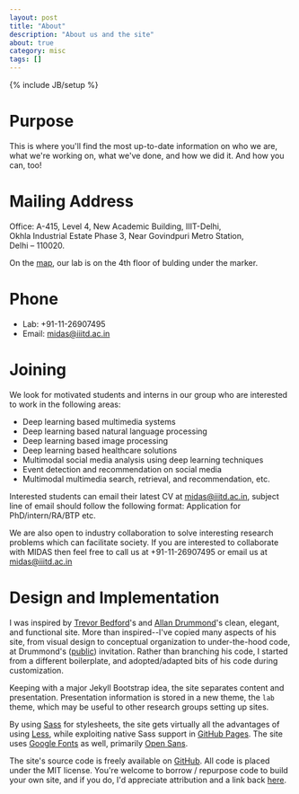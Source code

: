 ```yaml
---
layout: post
title: "About"
description: "About us and the site"
about: true
category: misc
tags: []
---
```

{% include JB/setup %}

<a name="purpose"></a>

# Purpose

This is where you'll find the most up-to-date information on who we are, what we're working on, what we've done, and how we did it. And how you can, too!

<a name="contact"></a>

# Mailing Address
Office: A-415, Level 4, New Academic Building, IIIT-Delhi,<br/>
Okhla Industrial Estate Phase 3, Near Govindpuri Metro Station,<br/>
Delhi – 110020.<br/>


On the [map], our lab is on the 4th floor of bulding under the marker.

[map]: https://goo.gl/maps/YA9syNcLAtQ2


# Phone
* Lab: +91-11-26907495
* Email: midas@iiitd.ac.in

<a name="design"></a>

# Joining
We look for motivated students and interns in our group who are interested to work in the following
areas:
- Deep learning based multimedia systems
- Deep learning based natural language processing
- Deep learning based image processing
- Deep learning based healthcare solutions
- Multimodal social media analysis using deep learning techniques
- Event detection and recommendation on social media
- Multimodal multimedia search, retrieval, and recommendation, etc.

Interested students can email their latest CV at <a href="mailto:midas@iiitd.ac.in?subject=Application for |INSERT POSITION YOU WANT TO APPLY FOR HERE|">midas@iiitd.ac.in</a>, subject line of email should follow the following format: Application for PhD/intern/RA/BTP etc.

We are also open to industry collaboration to solve interesting research problems which can facilitate
society. If you are interested to collaborate with MIDAS then feel free to call us at +91-11-26907495 or
email us at midas@iiitd.ac.in

# Design and Implementation

I was inspired by [Trevor Bedford]'s and [Allan Drummond]'s clean, elegant, and functional site. More than inspired--I've copied many aspects of his site, from visual design to conceptual organization to under-the-hood code, at Drummond's ([public]) invitation. Rather than branching his code, I started from a different boilerplate, and adopted/adapted bits of his code during customization.

Keeping with a major Jekyll Bootstrap idea, the site separates content and presentation. Presentation information is stored in a new theme, the `lab` theme, which may be useful to other research groups setting up sites.

By using [Sass] for stylesheets, the site gets virtually all the advantages of using [Less], while exploiting native Sass support in [GitHub Pages]. The site uses [Google Fonts] as well, primarily [Open Sans].

The site's source code is freely available on [GitHub]. All code is placed under the MIT license. You're welcome to borrow / repurpose code to build your own site, and if you do, I'd appreciate attribution and a link back [here](https://midas.iiitd.edu.in/about.html).

[Trevor Bedford]: http://bedford.io
[Allan Drummond]: http://drummondlab.org
[public]: http://drummondlab.org/about.html
[Jekyll Bootstrap]: http://jekyllbootstrap.com
[GitHub Pages]: https://pages.github.com/
[GitHub]: https://github.com/Hitkul/MIDAS-IIITD_website
[Less]: http://lesscss.org/
[Sass]: http://sass-lang.com/
[Google Fonts]: http://www.google.com/fonts
[Open Sans]: https://www.google.com/fonts/specimen/Open+Sans

